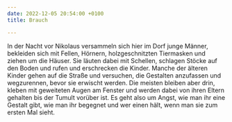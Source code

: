```yaml
---
date: 2022-12-05 20:54:00 +0100
title: Brauch

---
```

In der Nacht vor Nikolaus versammeln sich hier im Dorf junge Männer, bekleiden sich mit Fellen, Hörnern, holzgeschnitzten Tiermasken und ziehen um die Häuser. Sie läuten dabei mit Schellen, schlagen Stöcke auf den Boden und rufen und erschrecken die Kinder. Manche der älteren Kinder gehen auf die Straße und versuchen, die Gestalten anzufassen und wegzurennen, bevor sie erwischt werden. Die meisten bleiben aber drin, kleben mit geweiteten Augen am Fenster und werden dabei von ihren Eltern gehalten bis der Tumult vorüber ist. Es geht also um Angst, wie man ihr eine Gestalt gibt, wie man ihr begegnet und wer einen hält, wenn man sie zum ersten Mal sieht.